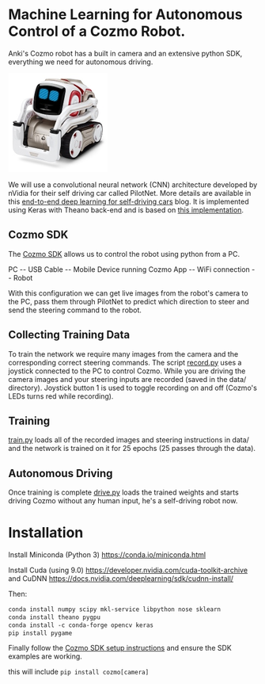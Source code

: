 # Machine Learning for Autonomous Control of a Cozmo Robot. 

Anki's Cozmo robot has a built in camera and an extensive python SDK, everything we need for autonomous driving.

![cozmo](images/cozmo.jpg)

We will use a convolutional neural network (CNN) architecture developed by nVidia for their self driving car called PilotNet. More details are available in this [end-to-end deep learning for self-driving cars](https://devblogs.nvidia.com/deep-learning-self-driving-cars/) blog. It is implemented using Keras with Theano back-end and is based on [this implementation](https://github.com/0bserver07/Nvidia-Autopilot-Keras).


## Cozmo SDK
The [Cozmo SDK](http://cozmosdk.anki.com/docs/) allows us to control the robot using python from a PC. 

PC -- USB Cable -- Mobile Device running Cozmo App -- WiFi connection -- Robot

With this configuration we can get live images from the robot's camera to the PC, pass them through PilotNet to predict which direction to steer and send the steering command to the robot.

## Collecting Training Data

To train the network we require many images from the camera and the corresponding correct steering commands. The script [record.py](record.py) uses a joystick connected to the PC to control Cozmo. While you are driving the camera images and your steering inputs are recorded (saved in the data/ directory). Joystick button 1 is used to toggle recording on and off (Cozmo's LEDs turns red while recording).

## Training

[train.py](train.py) loads all of the recorded images and steering instructions in data/ and the network is trained on it for 25 epochs (25 passes through the data).

## Autonomous Driving

Once training is complete [drive.py](drive.py) loads the trained weights and starts driving Cozmo without any human input, he's a self-driving robot now.


# Installation

Install Miniconda (Python 3)
https://conda.io/miniconda.html

Install Cuda (using 9.0)
https://developer.nvidia.com/cuda-toolkit-archive
and CuDNN
https://docs.nvidia.com/deeplearning/sdk/cudnn-install/

Then:

```
conda install numpy scipy mkl-service libpython nose sklearn
conda install theano pygpu
conda install -c conda-forge opencv keras
pip install pygame 
```

Finally follow the [Cozmo SDK setup instructions](http://cozmosdk.anki.com/docs/initial.html) and ensure the SDK examples are working.

this will include `pip install cozmo[camera]`


